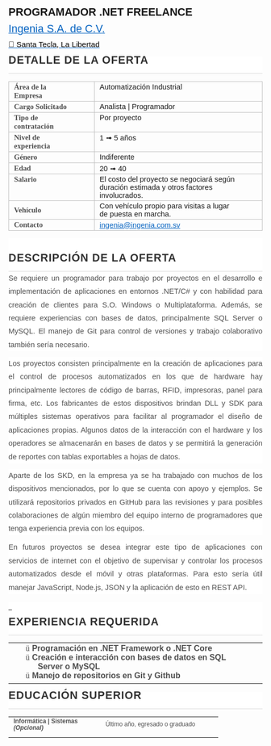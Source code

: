 <!DOCTYPE html PUBLIC "-//W3C//DTD XHTML 1.0 Transitional//EN" "http://www.w3.org/TR/xhtml1/DTD/xhtml1-transitional.dtd">
<html>

<head>
<meta http-equiv="Content-Type" content="text/html; charset=utf-8" />
<title>Sin título 1</title>
<style type="text/css">
 p.MsoNormal
	{margin-top:0cm;
	margin-right:0cm;
	margin-bottom:8.0pt;
	margin-left:0cm;
	line-height:107%;
	font-size:11.0pt;
	font-family:"Calibri",sans-serif;
	}
a:link
	{color:#0563C1;
	text-decoration:underline;
	text-underline:single;
}
span.MsoHyperlink
	{color:#0563C1;
	text-decoration:underline;
	text-underline:single;
}
 table.MsoNormalTable
	{line-height:107%;
	font-size:11.0pt;
	font-family:"Calibri",sans-serif;
	}
p.MsoListParagraphCxSpFirst
	{margin-top:0cm;
	margin-right:0cm;
	margin-bottom:0cm;
	margin-left:36.0pt;
	margin-bottom:.0001pt;
	line-height:107%;
	font-size:11.0pt;
	font-family:"Calibri",sans-serif;
	}
p.MsoListParagraphCxSpMiddle
	{margin-top:0cm;
	margin-right:0cm;
	margin-bottom:0cm;
	margin-left:36.0pt;
	margin-bottom:.0001pt;
	line-height:107%;
	font-size:11.0pt;
	font-family:"Calibri",sans-serif;
	}
p.MsoListParagraphCxSpLast
	{margin-top:0cm;
	margin-right:0cm;
	margin-bottom:8.0pt;
	margin-left:36.0pt;
	line-height:107%;
	font-size:11.0pt;
	font-family:"Calibri",sans-serif;
	}
</style>
</head>

<body>

<p class="MsoNormal"><b style="mso-bidi-font-weight:normal">
<span style="font-size:16.0pt;mso-bidi-font-size:11.0pt;line-height:107%">
PROGRAMADOR .NET FREELANCE<o:p></o:p></span></b></p>
<p class="MsoNormal"><a href="http://www.ingenia.com.sv">
<span style="font-size:
16.0pt;mso-bidi-font-size:11.0pt;line-height:107%">Ingenia S.A. de C.V</span></a><span class="MsoHyperlink"><span style="font-size:16.0pt;mso-bidi-font-size:11.0pt;
line-height:107%">.</span></span><span style="font-size:16.0pt;mso-bidi-font-size:
11.0pt;line-height:107%"><o:p></o:p></span></p>
<p class="MsoNormal" style="margin-bottom:12.0pt">
<a href="https://goo.gl/maps/Z5JZFKDNEoeNBhYF8">
<span style="font-size: 11.5pt; line-height: 107%; font-family: &quot;Segoe UI Symbol&quot;,sans-serif; mso-bidi-font-family: &quot;Segoe UI Symbol&quot;; color: windowtext; background: white">
📌 Santa Tecla, La Libertad</span></a><span style="font-size: 11.5pt; line-height: 107%; font-family: &quot;Segoe UI Symbol&quot;,sans-serif; mso-bidi-font-family: &quot;Segoe UI Symbol&quot;; background: white"><o:p></o:p></span></p>
<div style="mso-element: para-border-div; border: none; border-bottom: solid #DADADA 1.0pt; mso-border-bottom-alt: solid #DADADA .75pt; padding: 0cm 0cm 10.0pt 0cm; background: white">
	<p class="MsoNormal" style="margin-top: 12.0pt; margin-right: 0cm; margin-bottom: 3.0pt; margin-left: 0cm; mso-line-height-alt: 12.0pt; mso-outline-level: 2; background: white; border: none; mso-border-bottom-alt: solid #DADADA .75pt; padding: 0cm; mso-padding-alt: 0cm 0cm 10.0pt 0cm">
	<b style="mso-bidi-font-weight:
normal">
	<span style="font-size:16.0pt;mso-bidi-font-size:18.0pt;font-family:
&quot;Arial&quot;,sans-serif;mso-fareast-font-family:&quot;Times New Roman&quot;;color:#323232;
text-transform:uppercase;letter-spacing:.75pt;mso-fareast-language:ES-SV">
	DETALLE DE LA OFERTA<o:p></o:p></span></b></p>
</div>
<table class="MsoNormalTable" border="1" cellspacing="0" cellpadding="0" style="border-collapse:collapse;border:none;mso-border-alt:solid #BFBFBF .5pt;
 mso-border-themecolor:background1;mso-border-themeshade:191;mso-yfti-tbllook:
 1184;mso-border-insideh:.5pt solid #BFBFBF;mso-border-insideh-themecolor:background1;
 mso-border-insideh-themeshade:191;mso-border-insidev:.5pt solid #BFBFBF;
 mso-border-insidev-themecolor:background1;mso-border-insidev-themeshade:191">
	<tr style="mso-yfti-irow:0;mso-yfti-firstrow:yes">
		<td width="189" valign="top" style="width:141.5pt;border:solid #BFBFBF 1.0pt;
  mso-border-themecolor:background1;mso-border-themeshade:191;mso-border-alt:
  solid #BFBFBF .5pt;mso-border-themecolor:background1;mso-border-themeshade:
  191;padding:1.5pt 33.75pt 1.5pt 7.5pt">
		<p class="MsoNormal" style="margin-bottom:0cm;margin-bottom:.0001pt;line-height:
  normal"><b>
		<span style="mso-bidi-font-size:12.0pt;font-family:&quot;Times New Roman&quot;,serif;
  mso-fareast-font-family:&quot;Times New Roman&quot;;color:#4E4E4E;mso-fareast-language:
  ES-SV">Área de la Empresa<o:p></o:p></span></b></p>
		</td>
		<td width="531" valign="top" style="width:398.1pt;border:solid #BFBFBF 1.0pt;
  mso-border-themecolor:background1;mso-border-themeshade:191;border-left:none;
  mso-border-left-alt:solid #BFBFBF .5pt;mso-border-left-themecolor:background1;
  mso-border-left-themeshade:191;mso-border-alt:solid #BFBFBF .5pt;mso-border-themecolor:
  background1;mso-border-themeshade:191;padding:1.5pt 33.75pt 1.5pt 7.5pt">
		<p class="MsoNormal" style="margin-bottom:0cm;margin-bottom:.0001pt;line-height:
  normal">
		<span style="mso-bidi-font-size:12.0pt;mso-fareast-font-family:&quot;Times New Roman&quot;;
  mso-bidi-font-family:&quot;Times New Roman&quot;;mso-fareast-language:ES-SV">
		Automatización Industrial<o:p></o:p></span></p>
		</td>
	</tr>
	<tr style="mso-yfti-irow:1">
		<td width="189" valign="top" style="width:141.5pt;border:solid #BFBFBF 1.0pt;
  mso-border-themecolor:background1;mso-border-themeshade:191;border-top:none;
  mso-border-top-alt:solid #BFBFBF .5pt;mso-border-top-themecolor:background1;
  mso-border-top-themeshade:191;mso-border-alt:solid #BFBFBF .5pt;mso-border-themecolor:
  background1;mso-border-themeshade:191;padding:1.5pt 33.75pt 1.5pt 7.5pt">
		<p class="MsoNormal" style="margin-bottom:0cm;margin-bottom:.0001pt;line-height:
  normal"><b>
		<span style="mso-bidi-font-size:12.0pt;font-family:&quot;Times New Roman&quot;,serif;
  mso-fareast-font-family:&quot;Times New Roman&quot;;color:#4E4E4E;mso-fareast-language:
  ES-SV">Cargo Solicitado<o:p></o:p></span></b></p>
		</td>
		<td width="531" valign="top" style="width:398.1pt;border-top:none;border-left:
  none;border-bottom:solid #BFBFBF 1.0pt;mso-border-bottom-themecolor:background1;
  mso-border-bottom-themeshade:191;border-right:solid #BFBFBF 1.0pt;mso-border-right-themecolor:
  background1;mso-border-right-themeshade:191;mso-border-top-alt:solid #BFBFBF .5pt;
  mso-border-top-themecolor:background1;mso-border-top-themeshade:191;
  mso-border-left-alt:solid #BFBFBF .5pt;mso-border-left-themecolor:background1;
  mso-border-left-themeshade:191;mso-border-alt:solid #BFBFBF .5pt;mso-border-themecolor:
  background1;mso-border-themeshade:191;padding:1.5pt 33.75pt 1.5pt 7.5pt">
		<p class="MsoNormal" style="margin-bottom:0cm;margin-bottom:.0001pt;line-height:
  normal">
		<span style="mso-bidi-font-size:12.0pt;mso-fareast-font-family:&quot;Times New Roman&quot;;
  mso-bidi-font-family:&quot;Times New Roman&quot;;mso-fareast-language:ES-SV">
		Analista | Programador<o:p></o:p></span></p>
		</td>
	</tr>
	<tr style="mso-yfti-irow:2">
		<td width="189" valign="top" style="width:141.5pt;border:solid #BFBFBF 1.0pt;
  mso-border-themecolor:background1;mso-border-themeshade:191;border-top:none;
  mso-border-top-alt:solid #BFBFBF .5pt;mso-border-top-themecolor:background1;
  mso-border-top-themeshade:191;mso-border-alt:solid #BFBFBF .5pt;mso-border-themecolor:
  background1;mso-border-themeshade:191;padding:1.5pt 33.75pt 1.5pt 7.5pt">
		<p class="MsoNormal" style="margin-bottom:0cm;margin-bottom:.0001pt;line-height:
  normal"><b>
		<span style="mso-bidi-font-size:12.0pt;font-family:&quot;Times New Roman&quot;,serif;
  mso-fareast-font-family:&quot;Times New Roman&quot;;color:#4E4E4E;mso-fareast-language:
  ES-SV">Tipo de contratación<o:p></o:p></span></b></p>
		</td>
		<td width="531" valign="top" style="width:398.1pt;border-top:none;border-left:
  none;border-bottom:solid #BFBFBF 1.0pt;mso-border-bottom-themecolor:background1;
  mso-border-bottom-themeshade:191;border-right:solid #BFBFBF 1.0pt;mso-border-right-themecolor:
  background1;mso-border-right-themeshade:191;mso-border-top-alt:solid #BFBFBF .5pt;
  mso-border-top-themecolor:background1;mso-border-top-themeshade:191;
  mso-border-left-alt:solid #BFBFBF .5pt;mso-border-left-themecolor:background1;
  mso-border-left-themeshade:191;mso-border-alt:solid #BFBFBF .5pt;mso-border-themecolor:
  background1;mso-border-themeshade:191;padding:1.5pt 33.75pt 1.5pt 7.5pt">
		<p class="MsoNormal" style="margin-bottom:0cm;margin-bottom:.0001pt;line-height:
  normal">
		<span style="mso-bidi-font-size:12.0pt;mso-fareast-font-family:&quot;Times New Roman&quot;;
  mso-bidi-font-family:&quot;Times New Roman&quot;;mso-fareast-language:ES-SV">
		Por proyecto<o:p></o:p></span></p>
		</td>
	</tr>
	<tr style="mso-yfti-irow:3">
		<td width="189" valign="top" style="width:141.5pt;border:solid #BFBFBF 1.0pt;
  mso-border-themecolor:background1;mso-border-themeshade:191;border-top:none;
  mso-border-top-alt:solid #BFBFBF .5pt;mso-border-top-themecolor:background1;
  mso-border-top-themeshade:191;mso-border-alt:solid #BFBFBF .5pt;mso-border-themecolor:
  background1;mso-border-themeshade:191;padding:1.5pt 33.75pt 1.5pt 7.5pt">
		<p class="MsoNormal" style="margin-bottom:0cm;margin-bottom:.0001pt;line-height:
  normal"><b>
		<span style="mso-bidi-font-size:12.0pt;font-family:&quot;Times New Roman&quot;,serif;
  mso-fareast-font-family:&quot;Times New Roman&quot;;color:#4E4E4E;mso-fareast-language:
  ES-SV">Nivel de experiencia<o:p></o:p></span></b></p>
		</td>
		<td width="531" valign="top" style="width:398.1pt;border-top:none;border-left:
  none;border-bottom:solid #BFBFBF 1.0pt;mso-border-bottom-themecolor:background1;
  mso-border-bottom-themeshade:191;border-right:solid #BFBFBF 1.0pt;mso-border-right-themecolor:
  background1;mso-border-right-themeshade:191;mso-border-top-alt:solid #BFBFBF .5pt;
  mso-border-top-themecolor:background1;mso-border-top-themeshade:191;
  mso-border-left-alt:solid #BFBFBF .5pt;mso-border-left-themecolor:background1;
  mso-border-left-themeshade:191;mso-border-alt:solid #BFBFBF .5pt;mso-border-themecolor:
  background1;mso-border-themeshade:191;padding:1.5pt 33.75pt 1.5pt 7.5pt">
		<p class="MsoNormal" style="margin-bottom:0cm;margin-bottom:.0001pt;line-height:
  normal">
		<span style="mso-bidi-font-size:12.0pt;mso-fareast-font-family:&quot;Times New Roman&quot;;
  mso-bidi-font-family:&quot;Times New Roman&quot;;mso-fareast-language:ES-SV">1
		</span>
		<span style="mso-bidi-font-size:12.0pt;font-family:&quot;Segoe UI Symbol&quot;,sans-serif;
  mso-fareast-font-family:&quot;Times New Roman&quot;;mso-bidi-font-family:&quot;Segoe UI Symbol&quot;;
  mso-fareast-language:ES-SV">➟</span><span style="mso-bidi-font-size:12.0pt;
  mso-fareast-font-family:&quot;Times New Roman&quot;;mso-bidi-font-family:&quot;Times New Roman&quot;;
  mso-fareast-language:ES-SV"> 5 años<o:p></o:p></span></p>
		</td>
	</tr>
	<tr style="mso-yfti-irow:4">
		<td width="189" valign="top" style="width:141.5pt;border:solid #BFBFBF 1.0pt;
  mso-border-themecolor:background1;mso-border-themeshade:191;border-top:none;
  mso-border-top-alt:solid #BFBFBF .5pt;mso-border-top-themecolor:background1;
  mso-border-top-themeshade:191;mso-border-alt:solid #BFBFBF .5pt;mso-border-themecolor:
  background1;mso-border-themeshade:191;padding:1.5pt 33.75pt 1.5pt 7.5pt">
		<p class="MsoNormal" style="margin-bottom:0cm;margin-bottom:.0001pt;line-height:
  normal"><b>
		<span style="mso-bidi-font-size:12.0pt;font-family:&quot;Times New Roman&quot;,serif;
  mso-fareast-font-family:&quot;Times New Roman&quot;;color:#4E4E4E;mso-fareast-language:
  ES-SV">Género<o:p></o:p></span></b></p>
		</td>
		<td width="531" valign="top" style="width:398.1pt;border-top:none;border-left:
  none;border-bottom:solid #BFBFBF 1.0pt;mso-border-bottom-themecolor:background1;
  mso-border-bottom-themeshade:191;border-right:solid #BFBFBF 1.0pt;mso-border-right-themecolor:
  background1;mso-border-right-themeshade:191;mso-border-top-alt:solid #BFBFBF .5pt;
  mso-border-top-themecolor:background1;mso-border-top-themeshade:191;
  mso-border-left-alt:solid #BFBFBF .5pt;mso-border-left-themecolor:background1;
  mso-border-left-themeshade:191;mso-border-alt:solid #BFBFBF .5pt;mso-border-themecolor:
  background1;mso-border-themeshade:191;padding:1.5pt 33.75pt 1.5pt 7.5pt">
		<p class="MsoNormal" style="margin-bottom:0cm;margin-bottom:.0001pt;line-height:
  normal">
		<span style="mso-bidi-font-size:12.0pt;mso-fareast-font-family:&quot;Times New Roman&quot;;
  mso-bidi-font-family:&quot;Times New Roman&quot;;mso-fareast-language:ES-SV">
		Indiferente<o:p></o:p></span></p>
		</td>
	</tr>
	<tr style="mso-yfti-irow:5">
		<td width="189" valign="top" style="width:141.5pt;border:solid #BFBFBF 1.0pt;
  mso-border-themecolor:background1;mso-border-themeshade:191;border-top:none;
  mso-border-top-alt:solid #BFBFBF .5pt;mso-border-top-themecolor:background1;
  mso-border-top-themeshade:191;mso-border-alt:solid #BFBFBF .5pt;mso-border-themecolor:
  background1;mso-border-themeshade:191;padding:1.5pt 33.75pt 1.5pt 7.5pt">
		<p class="MsoNormal" style="margin-bottom:0cm;margin-bottom:.0001pt;line-height:
  normal"><b>
		<span style="mso-bidi-font-size:12.0pt;font-family:&quot;Times New Roman&quot;,serif;
  mso-fareast-font-family:&quot;Times New Roman&quot;;color:#4E4E4E;mso-fareast-language:
  ES-SV">Edad<u><o:p></o:p></u></span></b></p>
		</td>
		<td width="531" valign="top" style="width:398.1pt;border-top:none;border-left:
  none;border-bottom:solid #BFBFBF 1.0pt;mso-border-bottom-themecolor:background1;
  mso-border-bottom-themeshade:191;border-right:solid #BFBFBF 1.0pt;mso-border-right-themecolor:
  background1;mso-border-right-themeshade:191;mso-border-top-alt:solid #BFBFBF .5pt;
  mso-border-top-themecolor:background1;mso-border-top-themeshade:191;
  mso-border-left-alt:solid #BFBFBF .5pt;mso-border-left-themecolor:background1;
  mso-border-left-themeshade:191;mso-border-alt:solid #BFBFBF .5pt;mso-border-themecolor:
  background1;mso-border-themeshade:191;padding:1.5pt 33.75pt 1.5pt 7.5pt">
		<p class="MsoNormal" style="margin-bottom:0cm;margin-bottom:.0001pt;line-height:
  normal">
		<span style="mso-bidi-font-size:12.0pt;mso-fareast-font-family:&quot;Times New Roman&quot;;
  mso-bidi-font-family:&quot;Times New Roman&quot;;mso-fareast-language:ES-SV">
		20 </span>
		<span style="mso-bidi-font-size:12.0pt;font-family:&quot;Segoe UI Symbol&quot;,sans-serif;
  mso-fareast-font-family:&quot;Times New Roman&quot;;mso-bidi-font-family:&quot;Segoe UI Symbol&quot;;
  mso-fareast-language:ES-SV">➟</span><span style="mso-bidi-font-size:12.0pt;
  mso-fareast-font-family:&quot;Times New Roman&quot;;mso-bidi-font-family:&quot;Times New Roman&quot;;
  mso-fareast-language:ES-SV"> 40<o:p></o:p></span></p>
		</td>
	</tr>
	<tr style="mso-yfti-irow:6">
		<td width="189" valign="top" style="width:141.5pt;border:solid #BFBFBF 1.0pt;
  mso-border-themecolor:background1;mso-border-themeshade:191;border-top:none;
  mso-border-top-alt:solid #BFBFBF .5pt;mso-border-top-themecolor:background1;
  mso-border-top-themeshade:191;mso-border-alt:solid #BFBFBF .5pt;mso-border-themecolor:
  background1;mso-border-themeshade:191;padding:1.5pt 33.75pt 1.5pt 7.5pt">
		<p class="MsoNormal" style="margin-bottom:0cm;margin-bottom:.0001pt;line-height:
  normal"><b>
		<span style="mso-bidi-font-size:12.0pt;font-family:&quot;Times New Roman&quot;,serif;
  mso-fareast-font-family:&quot;Times New Roman&quot;;color:#4E4E4E;mso-fareast-language:
  ES-SV">Salario<o:p></o:p></span></b></p>
		</td>
		<td width="531" valign="top" style="width:398.1pt;border-top:none;border-left:
  none;border-bottom:solid #BFBFBF 1.0pt;mso-border-bottom-themecolor:background1;
  mso-border-bottom-themeshade:191;border-right:solid #BFBFBF 1.0pt;mso-border-right-themecolor:
  background1;mso-border-right-themeshade:191;mso-border-top-alt:solid #BFBFBF .5pt;
  mso-border-top-themecolor:background1;mso-border-top-themeshade:191;
  mso-border-left-alt:solid #BFBFBF .5pt;mso-border-left-themecolor:background1;
  mso-border-left-themeshade:191;mso-border-alt:solid #BFBFBF .5pt;mso-border-themecolor:
  background1;mso-border-themeshade:191;padding:1.5pt 33.75pt 1.5pt 7.5pt">
		<p class="MsoNormal" style="margin-bottom:0cm;margin-bottom:.0001pt;line-height:
  normal">
		<span style="mso-bidi-font-size:12.0pt;mso-fareast-font-family:&quot;Times New Roman&quot;;
  mso-bidi-font-family:&quot;Times New Roman&quot;;mso-fareast-language:ES-SV">
		El costo del proyecto se negociará según duración estimada y otros 
		factores involucrados.<o:p></o:p></span></p>
		</td>
	</tr>
	<tr style="mso-yfti-irow:7">
		<td width="189" style="width:141.5pt;border:solid #BFBFBF 1.0pt;mso-border-themecolor:
  background1;mso-border-themeshade:191;border-top:none;mso-border-top-alt:
  solid #BFBFBF .5pt;mso-border-top-themecolor:background1;mso-border-top-themeshade:
  191;mso-border-alt:solid #BFBFBF .5pt;mso-border-themecolor:background1;
  mso-border-themeshade:191;padding:1.5pt 33.75pt 1.5pt 7.5pt">
		<p class="MsoNormal" style="margin-bottom:0cm;margin-bottom:.0001pt;line-height:
  normal"><b>
		<span style="mso-bidi-font-size:12.0pt;font-family:&quot;Times New Roman&quot;,serif;
  mso-fareast-font-family:&quot;Times New Roman&quot;;color:#4E4E4E;mso-fareast-language:
  ES-SV">Vehículo<o:p></o:p></span></b></p>
		</td>
		<td width="531" style="width:398.1pt;border-top:none;border-left:none;
  border-bottom:solid #BFBFBF 1.0pt;mso-border-bottom-themecolor:background1;
  mso-border-bottom-themeshade:191;border-right:solid #BFBFBF 1.0pt;mso-border-right-themecolor:
  background1;mso-border-right-themeshade:191;mso-border-top-alt:solid #BFBFBF .5pt;
  mso-border-top-themecolor:background1;mso-border-top-themeshade:191;
  mso-border-left-alt:solid #BFBFBF .5pt;mso-border-left-themecolor:background1;
  mso-border-left-themeshade:191;mso-border-alt:solid #BFBFBF .5pt;mso-border-themecolor:
  background1;mso-border-themeshade:191;padding:1.5pt 33.75pt 1.5pt 7.5pt">
		<p class="MsoNormal" style="margin-bottom:0cm;margin-bottom:.0001pt;line-height:
  normal">
		<span style="mso-bidi-font-size:12.0pt;mso-fareast-font-family:&quot;Times New Roman&quot;;
  mso-bidi-font-family:&quot;Times New Roman&quot;;mso-fareast-language:ES-SV">
		Con vehículo propio para visitas a lugar de puesta en marcha.<o:p></o:p></span></p>
		</td>
	</tr>
	<tr style="mso-yfti-irow:8;mso-yfti-lastrow:yes">
		<td width="189" style="width:141.5pt;border:solid #BFBFBF 1.0pt;mso-border-themecolor:
  background1;mso-border-themeshade:191;border-top:none;mso-border-top-alt:
  solid #BFBFBF .5pt;mso-border-top-themecolor:background1;mso-border-top-themeshade:
  191;mso-border-alt:solid #BFBFBF .5pt;mso-border-themecolor:background1;
  mso-border-themeshade:191;padding:1.5pt 33.75pt 1.5pt 7.5pt">
		<p class="MsoNormal" style="margin-bottom:0cm;margin-bottom:.0001pt;line-height:
  normal"><b>
		<span style="mso-bidi-font-size:12.0pt;font-family:&quot;Times New Roman&quot;,serif;
  mso-fareast-font-family:&quot;Times New Roman&quot;;color:#4E4E4E;mso-fareast-language:
  ES-SV">Contacto<o:p></o:p></span></b></p>
		</td>
		<td width="531" style="width:398.1pt;border-top:none;border-left:none;
  border-bottom:solid #BFBFBF 1.0pt;mso-border-bottom-themecolor:background1;
  mso-border-bottom-themeshade:191;border-right:solid #BFBFBF 1.0pt;mso-border-right-themecolor:
  background1;mso-border-right-themeshade:191;mso-border-top-alt:solid #BFBFBF .5pt;
  mso-border-top-themecolor:background1;mso-border-top-themeshade:191;
  mso-border-left-alt:solid #BFBFBF .5pt;mso-border-left-themecolor:background1;
  mso-border-left-themeshade:191;mso-border-alt:solid #BFBFBF .5pt;mso-border-themecolor:
  background1;mso-border-themeshade:191;padding:1.5pt 33.75pt 1.5pt 7.5pt">
		<p class="MsoNormal" style="margin-bottom:0cm;margin-bottom:.0001pt;line-height:
  normal"><a href="mailto:ingenia@ingenia.com.sv">
		<span style="mso-bidi-font-size:
  12.0pt;mso-fareast-font-family:&quot;Times New Roman&quot;;mso-bidi-font-family:&quot;Times New Roman&quot;;
  mso-fareast-language:ES-SV">ingenia@ingenia.com.sv</span></a><span style="mso-bidi-font-size:12.0pt;mso-fareast-font-family:&quot;Times New Roman&quot;;
  mso-bidi-font-family:&quot;Times New Roman&quot;;mso-fareast-language:ES-SV"><o:p></o:p></span></p>
		</td>
	</tr>
</table>
<div style="mso-element: para-border-div; border: none; border-bottom: solid #DADADA 1.0pt; mso-border-bottom-alt: solid #DADADA .75pt; padding: 0cm 0cm 10.0pt 0cm; background: white">
	<p class="MsoNormal" style="margin-bottom: 0cm; margin-bottom: .0001pt; line-height: normal; mso-outline-level: 2; background: white; border: none; mso-border-bottom-alt: solid #DADADA .75pt; padding: 0cm; mso-padding-alt: 0cm 0cm 10.0pt 0cm">
	<b style="mso-bidi-font-weight:normal">
	<span style="font-family:&quot;Arial&quot;,sans-serif;
mso-fareast-font-family:&quot;Times New Roman&quot;;color:#323232;text-transform:uppercase;
letter-spacing:.75pt;mso-fareast-language:ES-SV"><o:p>&nbsp;</o:p></span></b></p>
	<p class="MsoNormal" style="margin-top: 12.0pt; margin-right: 0cm; margin-bottom: 3.0pt; margin-left: 0cm; mso-line-height-alt: 12.0pt; mso-outline-level: 2; background: white; border: none; mso-border-bottom-alt: solid #DADADA .75pt; padding: 0cm; mso-padding-alt: 0cm 0cm 10.0pt 0cm">
	<b style="mso-bidi-font-weight:
normal">
	<span style="font-size:16.0pt;mso-bidi-font-size:18.0pt;font-family:
&quot;Arial&quot;,sans-serif;mso-fareast-font-family:&quot;Times New Roman&quot;;color:#323232;
text-transform:uppercase;letter-spacing:.75pt;mso-fareast-language:ES-SV">
	DESCRIPCIÓN DE LA OFERTA<o:p></o:p></span></b></p>
</div>
<p class="MsoNormal" style="text-align: justify; line-height: 19.8pt; background: white">
<span style="mso-bidi-font-family: Arial; color: #4E4E4E; background: white">Se 
requiere un programador para trabajo por proyectos en el desarrollo e 
implementación de aplicaciones en entornos .NET/C# y con habilidad para creación 
de clientes para S.O. Windows o Multiplataforma. Además, se requiere 
experiencias con bases de datos, principalmente SQL Server o MySQL. El manejo de 
Git para control de versiones y trabajo colaborativo también sería necesario.<u><o:p></o:p></u></span></p>
<p class="MsoNormal" style="text-align: justify; line-height: 19.8pt; background: white">
<span style="mso-bidi-font-family: Arial; color: #4E4E4E; background: white">Los 
proyectos consisten principalmente en la creación de aplicaciones para el 
control de procesos automatizados en los que de hardware hay principalmente 
lectores de código de barras, RFID, impresoras, panel para firma, etc. Los 
fabricantes de estos dispositivos brindan DLL y SDK para múltiples sistemas 
operativos para facilitar al programador el diseño de aplicaciones propias. 
Algunos datos de la interacción con el hardware y los operadores se almacenarán 
en bases de datos y se permitirá la generación de reportes con tablas 
exportables a hojas de datos.<o:p></o:p></span></p>
<p class="MsoNormal" style="text-align: justify; line-height: 19.8pt; background: white">
<span style="mso-bidi-font-family: Arial; color: #4E4E4E; background: white">
Aparte de los SKD, en la empresa ya se ha trabajado con muchos de los 
dispositivos mencionados, por lo que se cuenta con apoyo y ejemplos. Se 
utilizará repositorios privados en GitHub para las revisiones y para posibles 
colaboraciones de algún miembro del equipo interno de programadores que tenga 
experiencia previa con los equipos. <o:p></o:p></span></p>
<p class="MsoNormal" style="text-align: justify; line-height: 19.8pt; background: white">
<span style="mso-bidi-font-family: Arial; color: #4E4E4E; background: white">En 
futuros proyectos se desea integrar este tipo de aplicaciones con servicios de 
internet con el objetivo de supervisar y controlar los procesos automatizados 
desde el móvil y otras plataformas. Para esto sería útil manejar JavaScript, 
Node.js, JSON y la aplicación de esto en REST API.<o:p></o:p></span></p>
<div style="mso-element: para-border-div; border: none; border-bottom: solid #DADADA 1.0pt; mso-border-bottom-alt: solid #DADADA .75pt; padding: 0cm 0cm 10.0pt 0cm; background: white">
	<p class="MsoNormal" style="margin-top: 12.0pt; margin-right: 0cm; margin-bottom: 3.0pt; margin-left: 0cm; mso-line-height-alt: 12.0pt; mso-outline-level: 2; background: white; border: none; mso-border-bottom-alt: solid #DADADA .75pt; padding: 0cm; mso-padding-alt: 0cm 0cm 10.0pt 0cm">
	<b style="mso-bidi-font-weight:
normal"><u>
	<span style="font-size:16.0pt;mso-bidi-font-size:18.0pt;font-family:
&quot;Arial&quot;,sans-serif;mso-fareast-font-family:&quot;Times New Roman&quot;;color:#323232;
text-transform:uppercase;letter-spacing:.75pt;mso-fareast-language:ES-SV"><o:p>
	<span style="text-decoration:none">&nbsp;</span></o:p></span></u></b></p>
	<p class="MsoNormal" style="margin-top: 12.0pt; margin-right: 0cm; margin-bottom: 3.0pt; margin-left: 0cm; mso-line-height-alt: 12.0pt; mso-outline-level: 2; background: white; border: none; mso-border-bottom-alt: solid #DADADA .75pt; padding: 0cm; mso-padding-alt: 0cm 0cm 10.0pt 0cm">
	<b style="mso-bidi-font-weight:
normal">
	<span style="font-size:16.0pt;mso-bidi-font-size:18.0pt;font-family:
&quot;Arial&quot;,sans-serif;mso-fareast-font-family:&quot;Times New Roman&quot;;color:#323232;
text-transform:uppercase;letter-spacing:.75pt;mso-fareast-language:ES-SV">
	EXPERIENCIA REQUERIDA<o:p></o:p></span></b></p>
</div>
<table class="MsoNormalTable" border="0" cellspacing="0" cellpadding="0" style="border-collapse:collapse;mso-yfti-tbllook:1184">
	<tr style="mso-yfti-irow:0;mso-yfti-firstrow:yes">
		<td style="padding:1.5pt 33.75pt 1.5pt 7.5pt">
		<p class="MsoListParagraphCxSpFirst" style="margin-bottom:0cm;margin-bottom:
  .0001pt;mso-add-space:auto;text-indent:-18.0pt;line-height:normal;mso-list:
  l0 level1 lfo1"><![if !supportLists]>
		<span style="font-size:12.0pt;
  font-family:Wingdings;mso-fareast-font-family:Wingdings;mso-bidi-font-family:
  Wingdings;color:#4E4E4E;mso-fareast-language:ES-SV;mso-bidi-font-weight:bold">
		<span style="mso-list:Ignore">ü<span style="font:7.0pt &quot;Times New Roman&quot;">&nbsp;
		</span></span></span><![endif]><b>
		<span style="font-size:12.0pt;mso-fareast-font-family:&quot;Times New Roman&quot;;mso-bidi-font-family:
  &quot;Times New Roman&quot;;color:#4E4E4E;mso-fareast-language:ES-SV">
		Programación en .NET Framework o .NET Core<o:p></o:p></span></b></p>
		<p class="MsoListParagraphCxSpMiddle" style="margin-bottom:0cm;margin-bottom:
  .0001pt;mso-add-space:auto;text-indent:-18.0pt;line-height:normal;mso-list:
  l0 level1 lfo1"><![if !supportLists]>
		<span style="font-size:12.0pt;
  font-family:Wingdings;mso-fareast-font-family:Wingdings;mso-bidi-font-family:
  Wingdings;color:#4E4E4E;mso-fareast-language:ES-SV;mso-bidi-font-weight:bold">
		<span style="mso-list:Ignore">ü<span style="font:7.0pt &quot;Times New Roman&quot;">&nbsp;
		</span></span></span><![endif]><b>
		<span style="font-size:12.0pt;mso-fareast-font-family:&quot;Times New Roman&quot;;mso-bidi-font-family:
  &quot;Times New Roman&quot;;color:#4E4E4E;mso-fareast-language:ES-SV">Creación 
		e interacción con bases de datos en SQL Server o MySQL<o:p></o:p></span></b></p>
		<p class="MsoListParagraphCxSpLast" style="margin-bottom:0cm;margin-bottom:
  .0001pt;mso-add-space:auto;text-indent:-18.0pt;line-height:normal;mso-list:
  l0 level1 lfo1"><![if !supportLists]>
		<span style="font-size:12.0pt;
  font-family:Wingdings;mso-fareast-font-family:Wingdings;mso-bidi-font-family:
  Wingdings;color:#4E4E4E;mso-fareast-language:ES-SV;mso-bidi-font-weight:bold">
		<span style="mso-list:Ignore">ü<span style="font:7.0pt &quot;Times New Roman&quot;">&nbsp;
		</span></span></span><![endif]><b>
		<span style="font-size:12.0pt;mso-fareast-font-family:&quot;Times New Roman&quot;;mso-bidi-font-family:
  &quot;Times New Roman&quot;;color:#4E4E4E;mso-fareast-language:ES-SV">Manejo 
		de repositorios en Git y Github<o:p></o:p></span></b></p>
		</td>
	</tr>
	<tr style="mso-yfti-irow:1;mso-yfti-lastrow:yes">
		<td style="padding:1.5pt 33.75pt 1.5pt 7.5pt"></td>
	</tr>
</table>
<div style="mso-element: para-border-div; border: none; border-bottom: solid #DADADA 1.0pt; mso-border-bottom-alt: solid #DADADA .75pt; padding: 0cm 0cm 10.0pt 0cm; background: white">
	<p class="MsoNormal" style="margin-top: 12.0pt; margin-right: 0cm; margin-bottom: 3.0pt; margin-left: 0cm; mso-line-height-alt: 12.0pt; mso-outline-level: 2; background: white; border: none; mso-border-bottom-alt: solid #DADADA .75pt; padding: 0cm; mso-padding-alt: 0cm 0cm 10.0pt 0cm">
	<b style="mso-bidi-font-weight:
normal">
	<span style="font-size:16.0pt;mso-bidi-font-size:18.0pt;font-family:
&quot;Arial&quot;,sans-serif;mso-fareast-font-family:&quot;Times New Roman&quot;;color:#323232;
text-transform:uppercase;letter-spacing:.75pt;mso-fareast-language:ES-SV">
	EDUCACIÓN SUPERIOR<o:p></o:p></span></b></p>
</div>
<table class="MsoNormalTable" border="0" cellspacing="0" cellpadding="0" style="border-collapse:collapse;mso-yfti-tbllook:1184">
	<tr style="mso-yfti-irow:0;mso-yfti-firstrow:yes;mso-yfti-lastrow:yes">
		<td style="padding:1.5pt 33.75pt 1.5pt 7.5pt">
		<p class="MsoNormal"><b>
		<span style="font-size:9.0pt;line-height:107%;
  font-family:&quot;Arial&quot;,sans-serif;color:#4E4E4E">Informática | Sistemas<br />
		<span class="opcional"><i>(Opcional)</i></span><o:p></o:p></span></b></p>
		</td>
		<td style="padding:1.5pt 33.75pt 1.5pt 7.5pt">
		<p class="MsoNormal">
		<span style="font-size:9.0pt;line-height:107%;font-family:
  &quot;Arial&quot;,sans-serif;color:#4E4E4E">Último año, egresado o graduado<o:p></o:p></span></p>
		</td>
	</tr>
</table>
<p class="MsoNormal" align="right" style="text-align:right"><o:p>&nbsp;</o:p></p>

</body>

</html>
